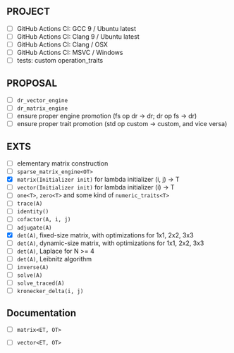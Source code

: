 ## PROJECT

* [ ] GitHub Actions CI: GCC 9 / Ubuntu latest
* [ ] GitHub Actions CI: Clang 9 / Ubuntu latest
* [ ] GitHub Actions CI: Clang / OSX
* [ ] GitHub Actions CI: MSVC / Windows
* [ ] tests: custom operation_traits

## PROPOSAL

* [ ] `dr_vector_engine`
* [ ] `dr_matrix_engine`
* [ ] ensure proper engine promotion (fs op dr -> dr; dr op fs -> dr)
* [ ] ensure proper trait promotion (std op custom -> custom, and vice versa)

## EXTS

* [ ] elementary matrix construction
* [ ] `sparse_matrix_engine<OT>`
* [x] `matrix(Initializer init)` for lambda initializer (i, j) -> T
* [ ] `vector(Initializer init)` for lambda initializer (i) -> T
* [ ] `one<T>`, `zero<T>` and some kind of `numeric_traits<T>`
* [ ] `trace(A)`
* [ ] `identity()`
* [ ] `cofactor(A, i, j)`
* [ ] `adjugate(A)`
* [x] `det(A)`, fixed-size matrix, with optimizations for 1x1, 2x2, 3x3
* [ ] `det(A)`, dynamic-size matrix, with optimizations for 1x1, 2x2, 3x3
* [ ] `det(A)`, Laplace for N >= 4
* [ ] `det(A)`, Leibnitz algorithm
* [ ] `inverse(A)`
* [ ] `solve(A)`
* [ ] `solve_traced(A)`
* [ ] `kronecker_delta(i, j)`

## Documentation

* [ ] `matrix<ET, OT>`
* [ ] `vector<ET, OT>`

